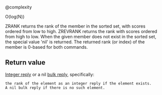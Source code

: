 @complexity

O(log(N))


ZRANK returns the rank of the member in the sorted set, with scores ordered from low to high. ZREVRANK returns the rank with scores ordered from high to low. When the given member does not exist in the sorted set, the special value 'nil' is returned. The returned rank (or index) of the member is 0-based for both commands.

## Return value

[Integer reply][1] or a nil [bulk reply][1], specifically:

	the rank of the element as an integer reply if the element exists.
	A nil bulk reply if there is no such element.



[1]: /p/redis/wiki/ReplyTypes
